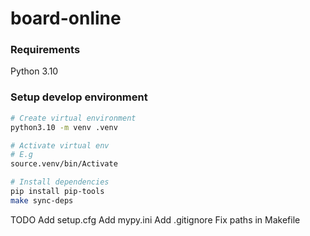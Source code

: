 # board-online

### Requirements
 Python 3.10

### Setup develop environment
```bash
# Create virtual environment
python3.10 -m venv .venv

# Activate virtual env
# E.g
source.venv/bin/Activate

# Install dependencies
pip install pip-tools
make sync-deps
```


TODO
Add setup.cfg
Add mypy.ini
Add .gitignore
Fix paths in Makefile
